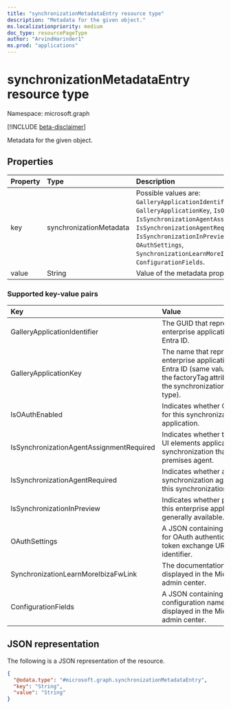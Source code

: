 ```yaml
---
title: "synchronizationMetadataEntry resource type"
description: "Metadata for the given object."
ms.localizationpriority: medium
doc_type: resourcePageType
author: "ArvindHarinder1"
ms.prod: "applications"
---
```


# synchronizationMetadataEntry resource type

Namespace: microsoft.graph

[!INCLUDE [beta-disclaimer](../../includes/beta-disclaimer.md)]

Metadata for the given object.

## Properties
| Property       | Type    |Description|
|:---------------|:--------|:----------|
|key|synchronizationMetadata|Possible values are: `GalleryApplicationIdentifier`, `GalleryApplicationKey`, `IsOAuthEnabled`, `IsSynchronizationAgentAssignmentRequired`, `IsSynchronizationAgentRequired`, `IsSynchronizationInPreview`, `OAuthSettings`, `SynchronizationLearnMoreIbizaFwLink`, `ConfigurationFields`. |
|value|String|Value of the metadata property.|

### Supported key-value pairs
| Key       |Value|
|:---------------|:----------|
|GalleryApplicationIdentifier|The GUID that represents this enterprise application in Microsoft Entra ID.   |
|GalleryApplicationKey | The name that represents this enterprise application in Microsoft Entra ID (same value as the factoryTag attribute within the synchronizationTemplate resource type).   |
|IsOAuthEnabled  |Indicates whether OAuth is enabled for this synchronization job's application.  |
|IsSynchronizationAgentAssignmentRequired |Indicates whether to display certain UI elements applicable only during synchronization that requires an on-premises agent.  |
|IsSynchronizationAgentRequired |Indicates whether an on-premises synchronization agent is required for this synchronization job. |
|IsSynchronizationInPreview  |Indicates whether provisioning for this enterprise application is generally available.  |
|OAuthSettings |A JSON containing values necessary for OAuth authentication, such as the token exchange URI and client identifier.  |
|SynchronizationLearnMoreIbizaFwLink |The documentation link that's displayed in the Microsoft Entra admin center.  |
|ConfigurationFields |A JSON containing the textbox configuration names that are displayed in the Microsoft Entra admin center. |

## JSON representation

The following is a JSON representation of the resource.
<!-- {
  "blockType": "resource",
  "@odata.type": "microsoft.graph.synchronizationMetadataEntry"
}
-->
``` json
{
  "@odata.type": "#microsoft.graph.synchronizationMetadataEntry",
  "key": "String",
  "value": "String"
}
```

<!-- uuid: 8fcb5dbc-d5aa-4681-8e31-b001d5168d79
2015-10-25 14:57:30 UTC -->
<!--
{
  "type": "#page.annotation",
  "description": "metadataEntry resource",
  "keywords": "",
  "section": "documentation",
  "tocPath": "",
  "suppressions": []
}
-->
